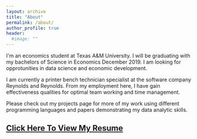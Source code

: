 ```yaml
---
layout: archive
title: "About"
permalink: /about/
author_profile: true
header:
  #image: ""
---
```

I'm an economics student at Texas A&M University. I will be graduating with my bachelors of Science in Economics December 2019. I am looking for opprotunities in data science and economic development.

I am currently a printer bench technician specialist at the software company Reynolds and Reynolds. From my employment here, I have gain effectiveness qualities for optimal team working and time management.

Please check out my projects page for more of my work using different programming languages and papers demonstrating my data analytic skills.

[Click Here To View My Resume](https://drive.google.com/file/d/10MiSXwI5BQm9gtBC6no0jV6IG9pvevqt/view?usp=sharing)
--
